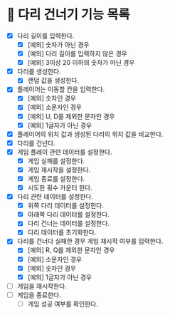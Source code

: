# 🚀 다리 건너기 기능 목록
- [X] 다리 길이를 입력한다.
  - [X] [예외] 숫자가 아닌 경우   
  - [X] [예외] 다리 길이를 입력하지 않은 경우
  - [X] [예외] 3이상 20 이하의 숫자가 아닌 경우
- [X] 다리를 생성한다.
  - [X] 랜덤 값을 생성한다.
- [X] 플레이어는 이동할 칸을 입력한다.
  - [X] [예외] 숫자인 경우
  - [X] [예외] 소문자인 경우
  - [X] [예외] U, D를 제외한 문자인 경우
  - [X] [예외] 1글자가 아닌 경우
- [X] 플레이어의 위치 값과 생성된 다리의 위치 값을 비교한다.
- [X] 다리를 건넌다.
- [X] 게임 플레이 관련 데이터를 설정한다.
  - [X] 게임 실패를 설정한다.
  - [X] 게임 재시작을 설정한다.
  - [X] 게임 종료를 설정한다.
  - [X] 시도한 횟수 카운터 한다.
- [X] 다리 관련 데이터를 설정한다.
  - [X] 위쪽 다리 데이터를 설정헌다.
  - [X] 아래쪽 다리 데이터를 설정한다.
  - [X] 다리 건너는 데이터를 설정한다.
  - [X] 다리 데이터를 초기화한다.
- [X] 다리를 건너다 실패한 경우 게임 재시작 여부를 입력한다.
  - [X] [예외] R, Q를 제외한 문자인 경우
  - [X] [예외] 소문자인 경우
  - [X] [예외] 숫자인 경우 
  - [X] [예외] 1글자가 아닌 경우
- [ ] 게임을 재시작한다. 
- [ ] 게임을 종료한다.
  - [ ] 게임 성공 여부를 확인한다.